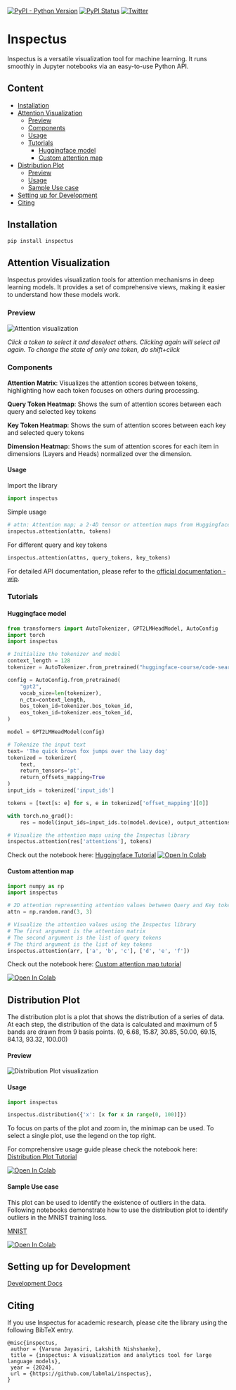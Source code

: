 [![PyPI - Python Version](https://badge.fury.io/py/inspectus.svg)](https://badge.fury.io/py/inspectus)
[![PyPI Status](https://pepy.tech/badge/inspectus)](https://pepy.tech/project/inspectus)
[![Twitter](https://img.shields.io/twitter/follow/labmlai?style=social)](https://twitter.com/labmlai?ref_src=twsrc%5Etfw)

# Inspectus

Inspectus is a versatile visualization tool for machine learning. It runs smoothly in Jupyter notebooks via an easy-to-use Python API.

## Content

- [Installation](#installation)
- [Attention Visualization](#attention-visualization)
  - [Preview](#preview)
  - [Components](#components)
  - [Usage](#usage)
  - [Tutorials](#tutorials)
    - [Huggingface model](#huggingface-model)
    - [Custom attention map](#custom-attention-map)
- [Distribution Plot](#distribution-plot)
  - [Preview](#preview-1)
  - [Usage](#usage-1)
  - [Sample Use case](#sample-use-case)
- [Setting up for Development](#setting-up-for-development)
- [Citing](#citing)

## Installation

```bash
pip install inspectus
```

## Attention Visualization

Inspectus provides visualization tools for attention mechanisms in deep learning models. 
It provides a set of comprehensive views, making it easier to understand how these models work.

### Preview

![Attention visualization](https://github.com/labmlai/inspectus/raw/main/assets/preview.gif)

*Click a token to select it and deselect others. Clicking again will select all again. 
To change the state of only one token, do shift+click*

### Components

**Attention Matrix**:
Visualizes the attention scores between tokens, highlighting how each token focuses on others during processing.

**Query Token Heatmap**:
Shows the sum of attention scores between each query and selected key tokens

**Key Token Heatmap**:
Shows the sum of attention scores between each key and selected query tokens

**Dimension Heatmap**:
Shows the sum of attention scores for each item in dimensions (Layers and Heads) normalized over the dimension.

#### Usage

Import the library

```python
import inspectus
```

Simple usage

```python
# attn: Attention map; a 2-4D tensor or attention maps from Huggingface transformers
inspectus.attention(attn, tokens)
```

For different query and key tokens

```python
inspectus.attention(attns, query_tokens, key_tokens)
```

For detailed API documentation, please refer to the [official documentation - wip]().

### Tutorials

#### Huggingface model

```python
from transformers import AutoTokenizer, GPT2LMHeadModel, AutoConfig
import torch
import inspectus

# Initialize the tokenizer and model
context_length = 128
tokenizer = AutoTokenizer.from_pretrained("huggingface-course/code-search-net-tokenizer")

config = AutoConfig.from_pretrained(
    "gpt2",
    vocab_size=len(tokenizer),
    n_ctx=context_length,
    bos_token_id=tokenizer.bos_token_id,
    eos_token_id=tokenizer.eos_token_id,
)

model = GPT2LMHeadModel(config)

# Tokenize the input text
text= 'The quick brown fox jumps over the lazy dog'
tokenized = tokenizer(
    text,
    return_tensors='pt',
    return_offsets_mapping=True
)
input_ids = tokenized['input_ids']

tokens = [text[s: e] for s, e in tokenized['offset_mapping'][0]]

with torch.no_grad():
    res = model(input_ids=input_ids.to(model.device), output_attentions=True)

# Visualize the attention maps using the Inspectus library
inspectus.attention(res['attentions'], tokens)
```

Check out the notebook here: [Huggingface Tutorial](https://github.com/labmlai/inspectus/blob/main/notebooks/gpt2.ipynb)
[![Open In Colab](https://colab.research.google.com/assets/colab-badge.svg)](https://colab.research.google.com/github/labmlai/inspectus/blob/main/notebooks/gpt2.ipynb)


#### Custom attention map

```python
import numpy as np
import inspectus

# 2D attention representing attention values between Query and Key tokens
attn = np.random.rand(3, 3)

# Visualize the attention values using the Inspectus library
# The first argument is the attention matrix
# The second argument is the list of query tokens
# The third argument is the list of key tokens
inspectus.attention(arr, ['a', 'b', 'c'], ['d', 'e', 'f'])
```

Check out the notebook here: [Custom attention map tutorial](https://github.com/labmlai/inspectus/blob/main/notebooks/custom_attn.ipynb)

[![Open In Colab](https://colab.research.google.com/assets/colab-badge.svg)](https://colab.research.google.com/github/labmlai/inspectus/blob/main/notebooks/custom_attn.ipynb)

## Distribution Plot
The distribution plot is a plot that shows the distribution of a series of data. At each step, 
the distribution of the data is calculated and maximum of 5 bands are drawn from 9 basis points. 
(0, 6.68, 15.87, 30.85, 50.00, 69.15, 84.13, 93.32, 100.00) 


#### Preview

![Distribution Plot visualization](https://github.com/labmlai/inspectus/raw/main/assets/dist_preview.gif)

#### Usage

```python
import inspectus

inspectus.distribution({'x': [x for x in range(0, 100)]})
```

To focus on parts of the plot and zoom in, the minimap can be used. To select a single plot, use the legend on the top right.

For comprehensive usage guide please check the notebook here: [Distribution Plot Tutorial](https://github.com/labmlai/inspectus/blob/main/notebooks/distribution_plot.ipynb)

[![Open In Colab](https://colab.research.google.com/assets/colab-badge.svg)](https://colab.research.google.com/github/labmlai/inspectus/blob/main/notebooks/distribution_plot.ipynb)

#### Sample Use case

This plot can be used to identify the existence of outliers in the data. Following 
notebooks demonstrate how to use the distribution plot to identify outliers in the MNIST training loss.

[MNIST](https://github.com/labmlai/inspectus/blob/main/notebooks/mnist.ipynb)

[![Open In Colab](https://colab.research.google.com/assets/colab-badge.svg)](https://colab.research.google.com/github/labmlai/inspectus/blob/main/notebooks/mnist.ipynb)

## Setting up for Development

[Development Docs](https://github.com/labmlai/inspectus/blob/main/development.md)

## Citing

If you use Inspectus for academic research, please cite the library using the following BibTeX entry.

```bibtext
@misc{inspectus,
 author = {Varuna Jayasiri, Lakshith Nishshanke},
 title = {inspectus: A visualization and analytics tool for large language models},
 year = {2024},
 url = {https://github.com/labmlai/inspectus},
}
```

